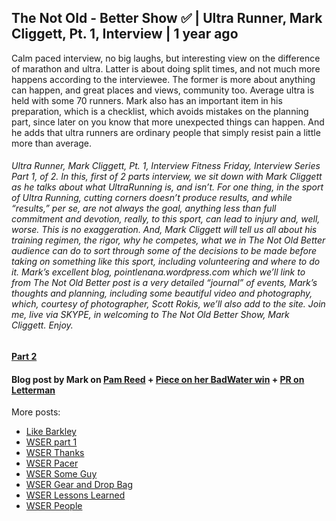 ## The Not Old - Better Show ✅ | Ultra Runner, Mark Cliggett, Pt. 1, Interview | 1 year ago

Calm paced interview, no big laughs, but interesting view on the difference of marathon and ultra. Latter is about doing split times, and not much more happens according to the interviewee. The former is more about anything can happen, and great places and views, community too. Average ultra is held with some 70 runners. Mark also has an important item in his preparation, which is a checklist, which avoids mistakes on the planning part, since later on you know that more unexpected things can happen. And he adds that ultra runners are ordinary people that simply resist pain a little more than average. 

###### Ultra Runner, Mark Cliggett, Pt. 1, Interview Fitness Friday, Interview Series Part 1, of 2. In this, first of 2 parts interview, we sit down with Mark Cliggett as he talks about what UltraRunning is, and isn’t. For one thing, in the sport of Ultra Running, cutting corners doesn’t produce results, and while “results,” per se, are not always the goal, anything less than full commitment and devotion, really, to this sport, can lead to injury and, well, worse.  This is no exaggeration.  And, Mark Cliggett will tell us all about his training regimen, the rigor, why he competes, what we in The Not Old Better audience can do to sort through some of the decisions to be made before taking on something like this sport, including volunteering and where to do it.  Mark’s excellent blog, pointlenana.wordpress.com which we’ll link to from The Not Old Better post is a very detailed “journal” of events,  Mark’s thoughts and planning, including some beautiful video and photography, which, courtesy of photographer, Scott Rokis, we’ll also add to the site. Join me, live via SKYPE, in welcoming to The Not Old Better Show, Mark Cliggett. Enjoy.

#### [Part 2](https://soundcloud.com/notoldbetter/ultra-runner-mark-cliggett)

#### Blog post by Mark on [Pam Reed](https://pointlenana.wordpress.com/2015/06/30/the-energizer-bunny/) + [Piece on her BadWater win](https://www.runnersworld.com/advanced/a20841054/desert-diva/) + [PR on Letterman](https://www.youtube.com/watch?v=WnwWYrM6q2g&feature=youtu.be&t=143)

More posts:

+ [Like Barkley](https://pointlenana.wordpress.com/2018/10/16/euchre-bar-massacre-10-13-18/)
+ [WSER part 1](https://pointlenana.wordpress.com/2015/06/30/gunhild-swanson-dfl/)
+ [WSER Thanks](https://pointlenana.wordpress.com/2015/06/27/western-states-appreciation/)
+ [WSER Pacer](https://pointlenana.wordpress.com/2015/07/02/pacer-bob-ws-part-5/)
+ [WSER Some Guy](https://pointlenana.wordpress.com/2015/07/02/the-guy-with-the-name-i-forgot-ws-part-6/)
+ [WSER Gear and Drop Bag](https://pointlenana.wordpress.com/2015/07/04/gear-and-drop-bags-western-states-part-8/)
+ [WSER Lessons Learned](https://pointlenana.wordpress.com/2015/07/06/lessons-learned-and-results-western-states-part-10-and-the-end/)
+ [WSER People](https://pointlenana.wordpress.com/2016/06/30/western-states-2016-people-western-states-part-13/)

